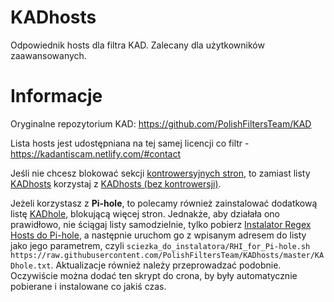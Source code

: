 # KADhosts

Odpowiednik hosts dla filtra KAD.
Zalecany dla użytkowników zaawansowanych.

# Informacje

Oryginalne repozytorium KAD: https://github.com/PolishFiltersTeam/KAD

Lista hosts jest udostępniana na tej samej licencji co filtr - https://kadantiscam.netlify.com/#contact

Jeśli nie chcesz blokować sekcji [kontrowersyjnych stron](https://github.com/PolishFiltersTeam/KAD/issues/649), to zamiast listy [KADhosts](https://raw.githubusercontent.com/PolishFiltersTeam/KADhosts/master/KADhosts.txt) korzystaj z [KADhosts (bez kontrowersji)](https://raw.githubusercontent.com/PolishFiltersTeam/KADhosts/master/KADhosts_without_controversies.txt).

Jeżeli korzystasz z **Pi-hole**, to polecamy również zainstalować dodatkową listę [KADhole](https://raw.githubusercontent.com/PolishFiltersTeam/KADhosts/master/KADhole.txt), blokującą więcej stron. Jednakże, aby działała ono prawidłowo, nie ściągaj listy samodzielnie, tylko pobierz [Instalator Regex Hosts do Pi-hole](https://raw.githubusercontent.com/PolishFiltersTeam/ScriptsPlayground/master/scripts/RHI_for_Pi-hole.sh), a następnie uruchom go z wpisanym adresem do listy jako jego parametrem, czyli `sciezka_do_instalatora/RHI_for_Pi-hole.sh https://raw.githubusercontent.com/PolishFiltersTeam/KADhosts/master/KADhole.txt`. Aktualizacje również należy przeprowadzać podobnie. Oczywiście można dodać ten skrypt do crona, by były automatycznie pobierane i instalowane co jakiś czas.

